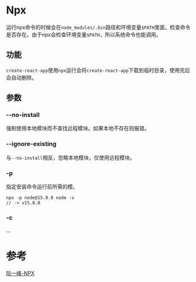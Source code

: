 # Npx
运行npx命令的时候会在`node_modules/.bin`路径和环境变量`$PATH`里面，检查命令是否存在。由于npx会检查环境变量`$PATH`，所以系统命令也能调用。

## 功能
`create-react-app`使用`npx`运行会将`create-react-app`下载到临时目录，使用完后会自动删除。

## 参数
### --no-install
强制使用本地模块而不查找远程模块。如果本地不存在则报错。

### --ignore-existing
与`--no-install`相反，忽略本地模块，仅使用远程模块。

### -p
指定安装命令运行前所需的模。
```
npx -p node@15.0.0 node -v
// -> v15.0.0
```

### -c
...


# 参考
[阮一峰-NPX](https://www.ruanyifeng.com/blog/2019/02/npx.html)